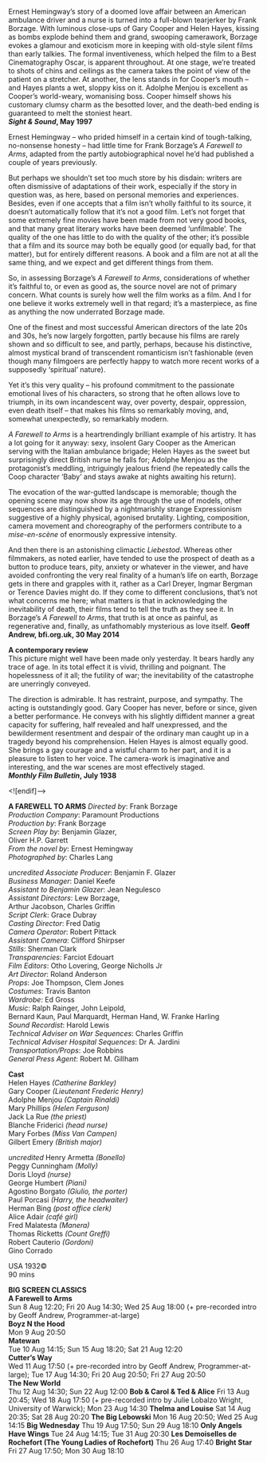 

Ernest Hemingway’s story of a doomed love affair between an American ambulance driver and a nurse is turned into a full-blown tearjerker by Frank Borzage. With luminous close-ups of Gary Cooper and Helen Hayes, kissing as bombs explode behind them and grand, swooping camerawork, Borzage evokes a glamour and exoticism more in keeping with old-style silent films than early talkies. The formal inventiveness, which helped the film to a Best Cinematography Oscar, is apparent throughout. At one stage, we’re treated to shots of chins and ceilings as the camera takes the point of view of the patient on a stretcher. At another, the lens stands in for Cooper’s mouth – and Hayes plants a wet, sloppy kiss on it. Adolphe Menjou is excellent as Cooper’s world-weary, womanising boss. Cooper himself shows his customary clumsy charm as the besotted lover, and the death-bed ending is guaranteed to melt the stoniest heart.<br>
**_Sight & Sound_, May 1997**

Ernest Hemingway – who prided himself in a certain kind of tough-talking, no-nonsense honesty – had little time for Frank Borzage’s _A Farewell to Arms_, adapted from the partly autobiographical novel he’d had published a couple of years previously.

But perhaps we shouldn’t set too much store by his disdain: writers are often dismissive of adaptations of their work, especially if the story in question was, as here, based on personal memories and experiences. Besides, even if one accepts that a film isn’t wholly faithful to its source, it doesn’t automatically follow that it’s not a good film. Let’s not forget that some extremely fine movies have been made from not very good books, and that many great literary works have been deemed ‘unfilmable’. The quality of the one has little to do with the quality of the other; it’s possible that a film and its source may both be equally good (or equally bad, for that matter), but for entirely different reasons. A book and a film are not at all the same thing, and we expect and get different things from them.

So, in assessing Borzage’s _A Farewell to Arms_, considerations of whether it’s faithful to, or even as good as, the source novel are not of primary concern. What counts is surely how well the film works as a film. And I for one believe it works extremely well in that regard; it’s a masterpiece, as fine as anything the now underrated Borzage made.

One of the finest and most successful American directors of the late 20s and 30s, he’s now largely forgotten, partly because his films are rarely shown and so difficult to see, and partly, perhaps, because his distinctive, almost mystical brand of transcendent romanticism isn’t fashionable (even though many filmgoers are perfectly happy to watch more recent works of a supposedly ‘spiritual’ nature).

Yet it’s this very quality – his profound commitment to the passionate emotional lives of his characters, so strong that he often allows love to triumph, in its own incandescent way, over poverty, despair, oppression, even death itself – that makes his films so remarkably moving, and, somewhat unexpectedly, so remarkably modern.

_A Farewell to Arms_ is a heartrendingly brilliant example of his artistry. It has a lot going for it anyway: sexy, insolent Gary Cooper as the American serving with the Italian ambulance brigade; Helen Hayes as the sweet but surprisingly direct British nurse he falls for; Adolphe Menjou as the protagonist’s meddling, intriguingly jealous friend (he repeatedly calls the Coop character ‘Baby’ and stays awake at nights awaiting his return).

The evocation of the war-gutted landscape is memorable; though the opening scene may now show its age through the use of models, other sequences are distinguished by a nightmarishly strange Expressionism suggestive of a highly physical, agonised brutality. Lighting, composition, camera movement and choreography of the performers contribute to a _mise-en-scène_ of enormously expressive intensity.

And then there is an astonishing climactic _Liebestod_. Whereas other filmmakers, as noted earlier, have tended to use the prospect of death as a button to produce tears, pity, anxiety or whatever in the viewer, and have avoided confronting the very real finality of a human’s life on earth, Borzage gets in there and grapples with it, rather as a Carl Dreyer, Ingmar Bergman or Terence Davies might do. If they come to different conclusions, that’s not what concerns me here; what matters is that in acknowledging the inevitability of death, their films tend to tell the truth as they see it. In Borzage’s _A Farewell to Arms_, that truth is at once as painful, as regenerative and, finally, as unfathomably mysterious as love itself.
**Geoff Andrew, bfi.org.uk, 30 May 2014**

**A contemporary review**<br>
This picture might well have been made only yesterday. It bears hardly any trace of age. In its total effect it is vivid, thrilling and poignant. The hopelessness of it all; the futility of war; the inevitability of the catastrophe are unerringly conveyed.

The direction is admirable. It has restraint, purpose, and sympathy. The acting is outstandingly good. Gary Cooper has never, before or since, given a better performance. He conveys with his slightly diffident manner a great capacity for suffering, half revealed and half unexpressed, and the bewilderment resentment and despair of the ordinary man caught up in a tragedy beyond his comprehension. Helen Hayes is almost equally good. She brings a gay courage and a wistful charm to her part, and it is a pleasure to listen to her voice. The camera-work is imaginative and interesting, and the war scenes are most effectively staged.<br>
**_Monthly Film Bulletin_, July 1938**<br>

<![endif]-->

**A FAREWELL TO ARMS**
_Directed by_: Frank Borzage  
_Production Company_: Paramount Productions  
_Production by_: Frank Borzage  
_Screen Play by_: Benjamin Glazer,  
Oliver H.P. Garrett  
_From the novel by_: Ernest Hemingway  
_Photographed by_: Charles Lang

_uncredited_
_Associate Producer_: Benjamin F. Glazer  
_Business Manager_: Daniel Keefe  
_Assistant to Benjamin Glazer_: Jean Negulesco  
_Assistant Directors_: Lew Borzage,  
Arthur Jacobson, Charles Griffin  
_Script Clerk_: Grace Dubray  
_Casting Director_: Fred Datig  
_Camera Operator_: Robert Pittack  
_Assistant Camera_: Clifford Shirpser  
_Stills_: Sherman Clark  
_Transparencies_: Farciot Edouart  
_Film Editors_: Otho Lovering, George Nicholls Jr  
_Art Director_: Roland Anderson  
_Props_: Joe Thompson, Clem Jones  
_Costumes_: Travis Banton  
_Wardrobe_: Ed Gross  
_Music_: Ralph Rainger, John Leipold,  
Bernard Kaun, Paul Marquardt, Herman Hand, W. Franke Harling  
_Sound Recordist_: Harold Lewis  
_Technical Adviser on War Sequences_:  Charles Griffin  
_Technical Adviser Hospital Sequences_:  Dr A. Jardini  
_Transportation/Props_: Joe Robbins  
_General Press Agent_: Robert M. Gillham

**Cast**<br>
Helen Hayes  _(Catherine Barkley)_  
Gary Cooper _(Lieutenant Frederic Henry)_  
Adolphe Menjou  _(Captain Rinaldi)_  
Mary Phillips  _(Helen Ferguson)_  
Jack La Rue  _(the priest)_  
Blanche Friderici  _(head nurse)_  
Mary Forbes  _(Miss Van Campen)_  
Gilbert Emery  _(British major)_

_uncredited_
Henry Armetta  _(Bonello)_  
Peggy Cunningham  _(Molly)_  
Doris Lloyd  _(nurse)_  
George Humbert  _(Piani)_  
Agostino Borgato  _(Giulio, the porter)_  
Paul Porcasi  _(Harry, the headwaiter)_  
Herman Bing  _(post office clerk)_  
Alice Adair  _(café girl)_  
Fred Malatesta  _(Manera)_  
Thomas Ricketts  _(Count Greffi)_  
Robert Cauterio  _(Gordoni)_  
Gino Corrado<br>

USA 1932©<br>
90 mins<br>


**BIG SCREEN CLASSICS**<br>
**A Farewell to Arms**<br>
Sun 8 Aug 12:20; Fri 20 Aug 14:30; Wed 25 Aug 18:00 (+ pre-recorded intro by Geoff Andrew, Programmer-at-large)<br>
**Boyz N the Hood**<br>
Mon 9 Aug 20:50<br>
**Matewan**<br>
Tue 10 Aug 14:15; Sun 15 Aug 18:20; Sat 21 Aug 12:20<br>
**Cutter’s Way**<br>
Wed 11 Aug 17:50 (+ pre-recorded intro by Geoff Andrew, Programmer-at-large); Tue 17 Aug 14:30; Fri 20 Aug 20:50; Fri 27 Aug 20:50<br>
**The New World**<br>
Thu 12 Aug 14:30; Sun 22 Aug 12:00
**Bob & Carol & Ted & Alice**
Fri 13 Aug 20:45; Wed 18 Aug 17:50 (+ pre-recorded intro by Julie Lobalzo Wright, University of Warwick); Mon 23 Aug 14:30
**Thelma and Louise**
Sat 14 Aug 20:35; Sat 28 Aug 20:20
**The Big Lebowski**
Mon 16 Aug 20:50; Wed 25 Aug 14:15
**Big Wednesday**
Thu 19 Aug 17:50; Sun 29 Aug 18:10
**Only Angels Have Wings**
Tue 24 Aug 14:15; Tue 31 Aug 20:30
**Les Demoiselles de Rochefort (The Young Ladies of Rochefort)**
Thu 26 Aug 17:40
**Bright Star**
Fri 27 Aug 17:50; Mon 30 Aug 18:10
<!--stackedit_data:
eyJoaXN0b3J5IjpbMTYzMTk5MjE4Nl19
-->